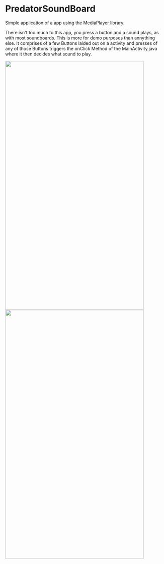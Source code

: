 # PredatorSoundBoard
Simple application of a app using the MediaPlayer library.

There isn't too much to this app, you press a button and a sound plays, as with most soundboards. This is more for demo purposes than annything else. It comprises of a few Buttons laided out on a activity and presses of any of those Buttons triggers the onClick Method of the MainActivity.java where it then decides what sound to play.


<img src="https://user-images.githubusercontent.com/30193978/34647600-12b84dc0-f33b-11e7-89d2-6e5fe6d0bc30.jpg" width="440" height="790">
<img src="https://user-images.githubusercontent.com/30193978/34647601-12d34e36-f33b-11e7-8b69-5d0f811b542a.jpg" width="440" height="790">
